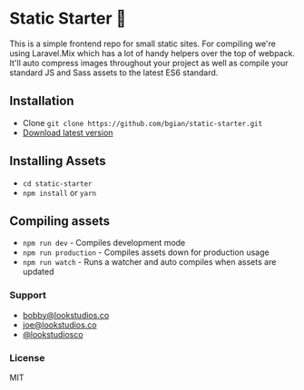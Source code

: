 # Static Starter 🏃
This is a simple frontend repo for small static sites. For compiling we're using Laravel.Mix which has a lot of handy helpers over the top of webpack. It'll auto compress images throughout your project as well as compile your standard JS and Sass assets to the latest ES6 standard.

## Installation
- Clone `git clone https://github.com/bgian/static-starter.git`
- [Download latest version](https://github.com/lookstudios/static-starter/archive/master.zip)

## Installing Assets
- `cd static-starter`
- `npm install` or `yarn`

## Compiling assets
- `npm run dev` - Compiles development mode
- `npm run production` - Compiles assets down for production usage
- `npm run watch` - Runs a watcher and auto compiles when assets are updated

### Support
-   [bobby@lookstudios.co](mailto:bobby@lookstudios.co)
-   [joe@lookstudios.co](mailto:joe@lookstudios.co)
-   [@lookstudiosco](http://twitter.com/lookstudiosco)

### License
MIT
